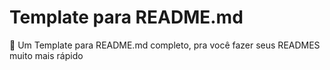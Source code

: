 <h1> Template para README.md </h1>
🎢 Um Template para README.md completo, pra você fazer seus READMES muito mais rápido

